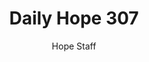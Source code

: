 ---
image: /assets/img/daily-hope-default-artwork.png
title: Daily Hope 307
number: 307
categories:
  - Daily Hope
author: Hope Staff
notes: Daily Hope 307
embed: >-
  <iframe src="https://open.spotify.com/embed/episode/1y0IsLgbIbSecN1zhkO3tR?utm_source=generator" width="400px" height="102px" frameborder=“0" scrolling=“no”></iframe>
---